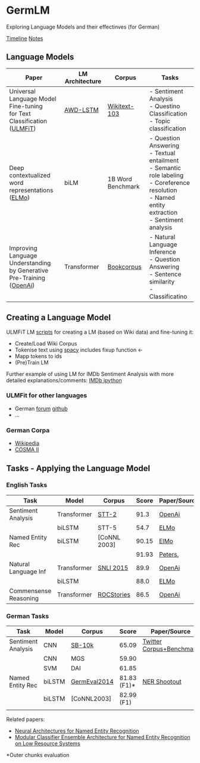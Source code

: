 # GermLM
Exploring Language Models and their effectinves (for German)

[Timeline](https://docs.google.com/spreadsheets/d/1qDNQsrnsflI8x8Fy9NzZflGyXgI0rxfZDUDpufEVzw0/edit?usp=sharing)
[Notes](https://docs.google.com/document/d/1VUu5cna6MblNheDGa7tRTsYjlheZEMigvjyFjUEROPE/edit?usp=sharing)

## Language Models
|Paper | LM Architecture | Corpus | Tasks |
|------|----------------|--------|-------|
|Universal Language Model Fine-tuning<br/> for Text Classification ([ULMFiT]) | [AWD-LSTM] | [Wikitext-103] | - Sentiment Analysis<br/>- Questino Classification <br/>- Topic classification |
|Deep contextualized word<br/> representations ([ELMo]) | biLM | 1B Word Benchmark | - Question Answering<br/>- Textual entailment<br/>- Semantic role labeling <br/>- Coreference resolution<br/>- Named entity extraction<br/>- Sentiment analysis |
|Improving Language Understanding<br/>by Generative Pre-Training ([OpenAi])| Transformer | [Bookcorpus] | - Natural Language Inference  <br/>- Question Answering <br/>- Sentence similarity<br/>- Classificatino

[ULMFiT]: https://arxiv.org/pdf/1801.06146.pdf
[ELMo]: https://arxiv.org/abs/1802.05365
[OpenAi]: https://s3-us-west-2.amazonaws.com/openai-assets/research-covers/language-unsupervised/language_understanding_paper.pdf
[AWD-LSTM]: TODO
[Wikitext-103]: https://www.salesforce.com/products/einstein/ai-research/the-wikitext-dependency-language-modeling-dataset/
[Bookcorpus]: http://yknzhu.wixsite.com/mbweb

## Creating a Language Model

ULMFiT LM [scripts](https://github.com/fastai/fastai/tree/master/courses/dl2/imdb_scripts) for creating a LM (based on Wiki data) and fine-tuning it:

- Create/Load Wiki Corpus
- Tokenise text using [spacy](http://spacy.io/) includes fixup function <-
- Mapp tokens to ids
- (Pre)Train LM

Further example of using LM for IMDb Sentiment Analysis with more detailed explanations/comments: [IMDb ipython](https://github.com/fastai/fastai/blob/master/courses/dl2/imdb.ipynb)

### ULMFit for other languages

- German [forum](https://forums.fast.ai/t/ulmfit-german/22529) [github](https://github.com/n-waves/ulmfit4de/blob/master/TRAINING.md)
- ...

### German Corpa

- [Wikipedia](http://www1.ids-mannheim.de/kl/projekte/korpora/archiv/wp.html)
- [COSMA II](http://www.ids-mannheim.de/cosmas2/uebersicht.html)


## Tasks - Applying the Language Model

### English Tasks

| Task                  | Model       | Corpus       | Score | Paper/Source |
|-----------------------|-------------|--------------|-------|--------------|
| Sentiment Analysis    | Transformer | [STT-2][STT] |  91.3 | [OpenAi]     |
|                       | biLSTM      | STT-5        |  54.7 | [ELMo]       |
| Named Entity Rec      | biLSTM      | [CoNNL 2003] | 90.15 | [ElMo]       |
|                       |             |              | 91.93 | [Peters.]    |
| Natural Language Inf  | Transformer | [SNLI 2015]  |  89.9 | [OpenAi]     |
|                       | biLSTM      |              |  88.0 | [ELMo]       |
| Commensense Reasoning | Transformer | [ROCStories] |  86.5 | [OpenAi]     |


[STT]:https://nlp.stanford.edu/sentiment/index.html
[CoNLL 2003]:https://www.clips.uantwerpen.be/conll2003/ner/
[Peters.]:https://www.aclweb.org/anthology/P/P17/P17-1161.pdf
[SNLI 2015]:https://nlp.stanford.edu/projects/snli/
[ROCStories]:http://cs.rochester.edu/nlp/rocstories/

### German Tasks

| Task               | Model  | Corpus         | Score       | Paper/Source               |
| --                 | ---    | ---            | ---         | ---                        |
| Sentiment Analysis | CNN    | [SB-10k]       | 65.09       | [Twitter Corpus+Benchmark] |
|                    | CNN    | MGS            | 59.90       |                            |
|                    | SVM    | DAI            | 61.85       |                            |
| Named Entity Rec   | biLSTM | [GermEval2014] | 81.83 (F1)* | [NER Shootout]             |
|                    | biLSTM | [CoNNL2003]    | 82.99 (F1)  |                            |
|                    |        |                |             |                            |

Related papers:
- [Neural Architectures for Named Entity Recognition](https://arxiv.org/pdf/1603.01360.pdf)
- [Modular Classifier Ensemble Architecture for Named Entity Recognition on Low Resource Systems](http://asv.informatik.uni-leipzig.de/publication/file/300/GermEval2014_ExB.pdf)


*Outer chunks evaluation

[SB-10K]:http://www.spinningbytes.com/resources/
[GermEval2014]:https://sites.google.com/site/germeval2014ner/data
[CoNLL2011]:http://conll.cemantix.org/2011/data.html


[Twitter Corpus+Benchmark]:http://www.aclweb.org/anthology/W17-1106
[NER Shootout]:http://aclweb.org/anthology/P18-2020.pdf
